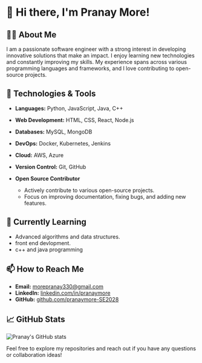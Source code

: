 # 👋 Hi there, I'm Pranay More!

## 👨‍💻 About Me
I am a passionate software engineer with a strong interest in developing innovative solutions that make an impact. 
I enjoy learning new technologies and constantly improving my skills. My experience spans across various programming languages and frameworks, and I love contributing to open-source projects.

## 🔧 Technologies & Tools
- **Languages:** Python, JavaScript, Java, C++
- **Web Development:** HTML, CSS, React, Node.js
- **Databases:** MySQL, MongoDB
- **DevOps:** Docker, Kubernetes, Jenkins
- **Cloud:** AWS, Azure
- **Version Control:** Git, GitHub


- **Open Source Contributor**
  - Actively contribute to various open-source projects.
  - Focus on improving documentation, fixing bugs, and adding new features.

## 🌱 Currently Learning
- Advanced algorithms and data structures.
- front end devlopment.
- c++ and java programming
## 📫 How to Reach Me
- **Email:** morepranay330@gmail.com
- **LinkedIn:** [linkedin.com/in/pranaymore](https://www.linkedin.com/in/pranay-more-3561a532b?utm_source=share&utm_campaign=share_via&utm_content=profile&utm_medium=android_app)
- **GitHub:** [github.com/pranaymore-SE2028](https://github.com/pranaymore-SE2028)

## 📈 GitHub Stats
![Pranay's GitHub stats](https://github-readme-stats.vercel.app/api?username=pranaymore-SE2028&show_icons=true&theme=radical)



Feel free to explore my repositories and reach out if you have any questions or collaboration ideas!

